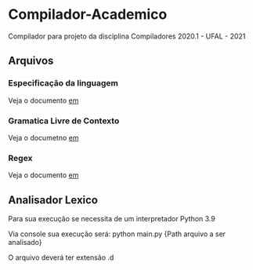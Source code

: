 # Compilador-Academico

Compilador para projeto da disciplina Compiladores 2020.1 - UFAL - 2021

## Arquivos

### Especificação da linguagem

Veja o documento [em](https://docs.google.com/document/d/1KGHPbxSzmB6DH5mQyn4ekfozF5iOJPLcbJ-nBMaehsY/edit?usp=sharing)

### Gramatica Livre de Contexto

Veja o documetno [em](https://docs.google.com/document/d/1_DRJOw8IQEj7b09CXCnQBZNyUTOiKdDQm80lMoc9lZ8/edit?usp=sharing)

### Regex

Veja o documento [em](https://docs.google.com/document/d/1OE9j6WDFyTFlIAnb75qVPFhLUz7zn7vpzmzlrCim52I/edit?usp=sharing)

## Analisador Lexico

Para sua execução se necessita de um interpretador Python 3.9

Via console sua execução será:
    python main.py {Path arquivo a ser analisado}

O arquivo deverá ter extensão .d
